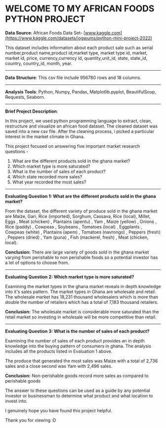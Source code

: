# WELCOME TO MY AFRICAN FOODS PYTHON PROJECT #
**Data Source**: African Foods Data Set-  [www.kaggle.com](https://www.kaggle.com/datasets/jogwums/python-mini-project-2022)

This dataset includes information about each product sale such as serial number,product name,product id,market type, market type id, market, market id, price, currency,currency id, quantity,unit_id, state, state_id, country, country_id, month, year.
______________________________________________________________________________________________________________________________________________________
**Data Structure**: This csv file include 956780 rows and 18 columns.
_____________________________________________________________________________________________________________________________________________________
**Analysis Tools**: Python, Numpy, Pandas, Matplotlib.pyplot, BeautifulSoup, Requests, Seaborn.
______________________________________________________________________________________________________________________________________________________
**Brief Project Description**:

In this project, we used python programming language to extract, clean, restructure and visualize an african food dataset. The cleaned  dataset was saved into a new csv file. After the cleaning process, i picked a particular interest in the market climate in Ghana.

This project focused on answering five important market research questions -

1. What are the different products sold in the ghana market?
2. Which market type is more saturated?
3. What is the number of sales of each product?
4. Which state recorded more sales?
5. What year recorded the most sales?
________________________________________________________________________________________________________________________________________________________
**Evaluating Question 1: What are the different products sold in the ghana market?**

From the dataset, the different variety of produce sold in the ghana market are Maize, Gari, Rice (imported), Sorghum, Cassava,
       Rice (local), Millet, Eggs , Meat (chicken) ,
       Plantains (apentu) , Yam , Maize (yellow) , Onions ,
       Rice (paddy) , Cowpeas , Soybeans , Tomatoes (local) ,
       Eggplants , Cowpeas (white) , Plantains (apem) ,
       Tomatoes (navrongo) , Peppers (fresh) , Peppers (dried) ,
       Yam (puna) , Fish (mackerel, fresh) , Meat (chicken, local).
       
**Conclusion:** There are large variety of goods sold in the ghana market varying from perishable to non perishable foods so a potential investor has a lot of options to choose from.
__________________________________________________________________________________________________________________________________________________________   
**Evaluating Question 2: Which market type is more saturated?**

Examining the market types in the ghana market reveals in depth knowledge into it's sales pattern. The market types in Ghana are wholesale and retail. The wholesale market has 18,231 thousand wholesalers which is more than double the number of retailers which has a total of 7,183 thousand retailers.

**Conclusion:** The wholesale market is considerable more saturated than the retail market so investing in wholesale will be more competitive than retail.
_______________________________________________________________________________________________________________________________________________________________
**Evaluating Question 3: What is the number of sales of each product?**

Examining the number of sales of each product provides an in depth knowledge into the buying pattern of consumers in ghana. The analysis includes all the products listed in Evaluation 1 above. 

The produce that generated the most sales was Maize with a total of 2,736 sales and a close second was Yam with 2,496 sales.

**Conclusion:** Non-perishable goods record more sales as compared to perishable goods












The answer to these questions can be used as a guide by any potential investor or businessman to determine what product and what location to invest into.

I genuinely hope you have found this project helpful.

Thank you for viewing :D

